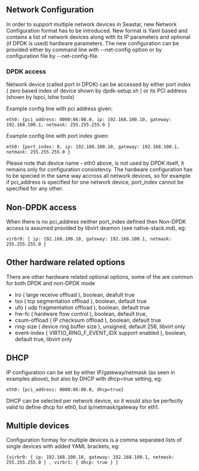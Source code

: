 Network Configuration
---------------------

In order to support multiple network devices in Seastar, new Network Configuration format has to be introduced.
New format is Yaml based and contains a list of network devices along with its IP parameters and optional (if DPDK is used) hardware parameters.
The new configuration can be provided either by command line with --net-config option or by configuration file by --net-config-file.

### DPDK access
Network device (called port in DPDK) can be accessed by either port index ( zero based index of device shown by dpdk-setup.sh ) or its PCI address (shown by lspci, lshw tools)

Example config line with pci address given: 

```
eth0: {pci_address: 0000:06:00.0, ip: 192.168.100.10, gateway: 192.168.100.1, netmask: 255.255.255.0 }
``` 

Example config line with port index given: 

```
eth0: {port_index: 0, ip: 192.168.100.10, gateway: 192.168.100.1, netmask: 255.255.255.0 }
```

Please note that device name - eth0 above, is not used by DPDK itself, it remains only for configuration consistency. 
The hardware configuration has to be specied in the same way accross all network devices, so for example if pci_address is specified for one network device, port_index cannot be specified for any other.


## Non-DPDK access
When there is no pci_address neither port_index defined then Non-DPDK access is assumed provided by libvirt deamon (see native-stack.md), eg:

```
virbr0: { ip: 192.168.100.10, gateway: 192.168.100.1, netmask: 255.255.255.0 }
```

## Other hardware related options

There are other hardware related optional options, some of the are common for both DPDK and non-DPDK mode
- lro ( large receive offload ), boolean, deafult true
- tso ( tcp segmentation offload ), boolean, default true
- ufo ( udp fragmentation offload ), boolean, default true
- hw-fc ( hardware flow control ), boolean, default true,
- csum-offload ( IP checksum offload ), boolean, default true
- ring-size ( device ring buffer size ), unsigned, default 256, libvirt only
- event-index ( VIRTIO_RING_F_EVENT_IDX	support enabled ), boolean, default true, libvirt only


## DHCP

IP configuration can be set by either IP/gateway/netmask (as seen in examples above), but also by DHCP with dhcp=true setting, eg:

```
eth0: {pci_address: 0000:06:00.0, dhcp=true}
```

DHCP can be selected per network device, so it would also be perfectly valid to define dhcp for eth0, but ip/netmask/gateway for eth1.


## Multiple devices
Configuration formay for multiple devices is a comma separated lists of single devices with added YAML brackets, eg:

```
{virbr0: { ip: 192.168.100.10, gateway: 192.168.100.1, netmask: 255.255.255.0 } , virbr1: { dhcp: true } }
```



